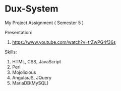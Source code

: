 # Dux-System
My Project Assignment ( Semester 5 )

Presentation:
1) https://www.youtube.com/watch?v=trZwPG4f36s

Skills:
1) HTML, CSS, JavaScript
2) Perl
3) Mojolicious
4) AngularJS, JQuery
5) MariaDB(MySQL)
